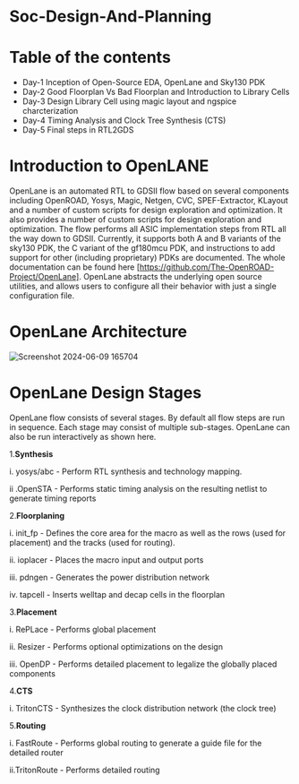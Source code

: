 # Soc-Design-And-Planning
# Table of the contents
* Day-1 Inception of Open-Source EDA, OpenLane and Sky130 PDK 
* Day-2 Good Floorplan Vs Bad Floorplan and Introduction to Library Cells
* Day-3 Design Library Cell using magic layout and ngspice charcterization
* Day-4 Timing Analysis and Clock Tree Synthesis (CTS)
* Day-5  Final steps in RTL2GDS
# Introduction to OpenLANE
OpenLane is an automated RTL to GDSII flow based on several components including OpenROAD, Yosys, Magic, Netgen, CVC, SPEF-Extractor, KLayout and a number of custom scripts for design exploration and optimization. It also provides a number of custom scripts for design exploration and optimization. The flow performs all ASIC implementation steps from RTL all the way down to GDSII. Currently, it supports both A and B variants of the sky130 PDK, the C variant of the gf180mcu PDK, and instructions to add support for other (including proprietary) PDKs are documented. The whole documentation can be found here [https://github.com/The-OpenROAD-Project/OpenLane]. OpenLane abstracts the underlying open source utilities, and allows users to configure all their behavior with just a single configuration file.
# OpenLane Architecture
![Screenshot 2024-06-09 165704](https://github.com/plnarasimha/Soc-Design-And-Planning/assets/75074032/fcaa7384-6bf2-45f2-b9b2-47f2d3f968ba)

# OpenLane Design Stages
OpenLane flow consists of several stages. By default all flow steps are run in sequence. Each stage may consist of multiple sub-stages. OpenLane can also be run interactively as shown here.
 
 1.**Synthesis**
 
 i. yosys/abc - Perform RTL synthesis and technology mapping.
 
 ii .OpenSTA - Performs static timing analysis on the resulting netlist to generate timing reports
 
 2.**Floorplaning**
 
 i. init_fp - Defines the core area for the macro as well as the rows (used for placement) and the tracks (used for routing).
 
 ii. ioplacer - Places the macro input and output ports
 
 iii. pdngen - Generates the power distribution network
 
 iv. tapcell - Inserts welltap and decap cells in the floorplan

 3.**Placement**
 
 i. RePLace - Performs global placement
 
 ii. Resizer - Performs optional optimizations on the design
 
 iii. OpenDP - Performs detailed placement to legalize the globally placed components
 
 4.**CTS**
 
 i. TritonCTS - Synthesizes the clock distribution network (the clock tree)

 5.**Routing**
 
 i. FastRoute - Performs global routing to generate a guide file for the detailed router
 
 ii.TritonRoute - Performs detailed routing
